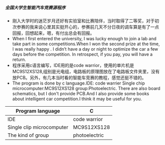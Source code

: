 ##### 全国大学生智能汽车竞赛源程序
- 刚入大学时的迷茫岁月还好有实验室和比赛陪伴，当时取得了二等奖，对于初次参赛的我来说心里其实挺开心的，参赛前几天不分日夜的调车算是有了一点回报，回想起来，嗯，有付出总会有回报。
- When I first entered the university, I was lucky enough to join a lab and take part in some competitions.When I won the second prize at the time, I was really happy . I didn’t have a day or night to optimize the car a few days before the competition. In retrospect, if you pay, you will have a return.
- 程序采用c语言编写，IDE用的是code warrior，使用的单片机是MC9S12XS128,组别是光电组，电路板的原理图放在了电路板文件夹里，没有放PCB。另外，有几本当时看的智能车竞赛的教程，感觉还挺不错的。
- The program is done by c language.IDE: code warrier  Single chip microcomputer:MC9S12XS128 group:Photoelectric. There are also board schematics, but I don't provide PCB.And I also provide some books about intelligent car competition.I think it may be useful for you.

|Program language|C|
|--|--|
|IDE|code warrior|
|Single clip microcomputer|MC9S12XS128|
|The kind of group|photoelectric|
